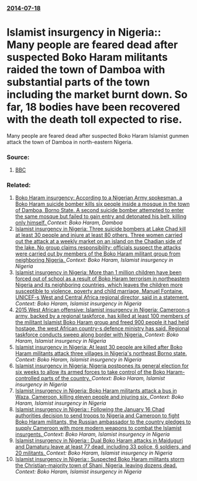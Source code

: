 ### [2014-07-18](/news/2014/07/18/index.md)

# Islamist insurgency in Nigeria:: Many people are feared dead after suspected Boko Haram militants raided the town of Damboa with substantial parts of the town including the market burnt down. So far, 18 bodies have been recovered with the death toll expected to rise. 

Many people are feared dead after suspected Boko Haram Islamist gunmen attack the town of Damboa in north-eastern Nigeria.


### Source:

1. [BBC](http://www.bbc.com/news/world-africa-28374679)

### Related:

1. [Boko Haram insurgency: According to a Nigerian Army spokesman, a Boko Haram suicide bomber kills six people inside a mosque in the town of Damboa, Borno State. A second suicide bomber attempted to enter the same mosque but failed to gain entry and detonated his belt, killing only himself. ](/news/2016/07/8/boko-haram-insurgency-according-to-a-nigerian-army-spokesman-a-boko-haram-suicide-bomber-kills-six-people-inside-a-mosque-in-the-town-of-d.md) _Context: Boko Haram, Damboa_
2. [Islamist insurgency in Nigeria: Three suicide bombers at Lake Chad kill at least 30 people and injure at least 80 others. Three women carried out the attack at a weekly market on an island on the Chadian side of the lake. No group claims responsibility; officials suspect the attacks were carried out by members of the Boko Haram militant group from neighboring Nigeria. ](/news/2015/12/5/islamist-insurgency-in-nigeria-three-suicide-bombers-at-lake-chad-kill-at-least-30-people-and-injure-at-least-80-others-three-women-carrie.md) _Context: Boko Haram, Islamist insurgency in Nigeria_
3. [Islamist insurgency in Nigeria: More than 1 million children have been forced out of school as a result of Boko Haram terrorism in northeastern Nigeria and its neighboring countries, which leaves the children more susceptible to violence, poverty and child marriage, Manuel Fontaine, UNICEF-s West and Central Africa regional director, said in a statement. ](/news/2015/12/22/islamist-insurgency-in-nigeria-more-than-1-million-children-have-been-forced-out-of-school-as-a-result-of-boko-haram-terrorism-in-northeast.md) _Context: Boko Haram, Islamist insurgency in Nigeria_
4. [2015 West African offensive: Islamist insurgency in Nigeria: Cameroon-s army, backed by a regional taskforce, has killed at least 100 members of the militant Islamist Boko Haram group and freed 900 people it had held hostage, the west African country-s defence ministry has said. Regional taskforce conducts sweep along border with Nigeria. ](/news/2015/12/2/2015-west-african-offensive-islamist-insurgency-in-nigeria-cameroon-s-army-backed-by-a-regional-taskforce-has-killed-at-least-100-memb.md) _Context: Boko Haram, Islamist insurgency in Nigeria_
5. [Islamist insurgency in Nigeria: At least 30 people are killed after Boko Haram militants attack three villages in Nigeria's northeast Borno state. ](/news/2015/12/15/islamist-insurgency-in-nigeria-at-least-30-people-are-killed-after-boko-haram-militants-attack-three-villages-in-nigeria-s-northeast-borno.md) _Context: Boko Haram, Islamist insurgency in Nigeria_
6. [Islamist insurgency in Nigeria: Nigeria postpones its general election for six weeks to allow its armed forces to take control of the Boko Haram-controlled parts of the country. ](/news/2015/02/7/islamist-insurgency-in-nigeria-nigeria-postpones-its-general-election-for-six-weeks-to-allow-its-armed-forces-to-take-control-of-the-boko-h.md) _Context: Boko Haram, Islamist insurgency in Nigeria_
7. [Islamist insurgency in Nigeria: Boko Haram militants attack a bus in Waza, Cameroon, killing eleven people and injuring six. ](/news/2015/01/2/islamist-insurgency-in-nigeria-boko-haram-militants-attack-a-bus-in-waza-cameroon-killing-eleven-people-and-injuring-six.md) _Context: Boko Haram, Islamist insurgency in Nigeria_
8. [Islamist insurgency in Nigeria:: Following the January 16 Chad authorities decision to send troops to Nigeria and Cameroon to fight Boko Haram militants, the Russian ambassador to the country pledges to supply Cameroon with more modern weapons to combat the Islamist insurgents. ](/news/2015/01/17/islamist-insurgency-in-nigeria-following-the-january-16-chad-authorities-decision-to-send-troops-to-nigeria-and-cameroon-to-fight-boko-har.md) _Context: Boko Haram, Islamist insurgency in Nigeria_
9. [Islamist insurgency in Nigeria:: Dual Boko Haram attacks in Maiduguri and Damaturu leave at least 77 dead, including 33 police, 6 soldiers, and 20 militants. ](/news/2014/12/1/islamist-insurgency-in-nigeria-dual-boko-haram-attacks-in-maiduguri-and-damaturu-leave-at-least-77-dead-including-33-police-6-soldiers.md) _Context: Boko Haram, Islamist insurgency in Nigeria_
10. [Islamist insurgency in Nigeria:: Suspected Boko Haram militants storm the Christian-majority town of Shani, Nigeria, leaving dozens dead. ](/news/2014/11/29/islamist-insurgency-in-nigeria-suspected-boko-haram-militants-storm-the-christian-majority-town-of-shani-nigeria-leaving-dozens-dead.md) _Context: Boko Haram, Islamist insurgency in Nigeria_
